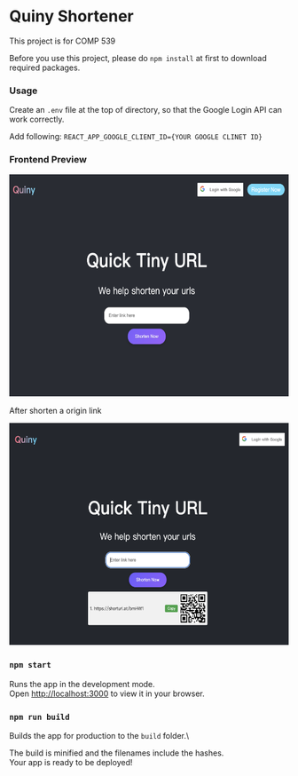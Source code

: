 # Quiny Shortener

This project is for COMP 539

Before you use this project, please do `npm install` at first to download\
required packages.

### Usage

Create an `.env` file at the top of directory, so that the Google Login API can work correctly.

Add following:
`REACT_APP_GOOGLE_CLIENT_ID={YOUR GOOGLE CLINET ID}`

### Frontend Preview

<img src="imgs/origin.png" width="600" height="400">

After shorten a origin link

<img src="imgs/OneLink.png" width="600" height="400">

### `npm start`

Runs the app in the development mode.\
Open [http://localhost:3000](http://localhost:3000) to view it in your browser.

### `npm run build`

Builds the app for production to the `build` folder.\

The build is minified and the filenames include the hashes.\
Your app is ready to be deployed!
